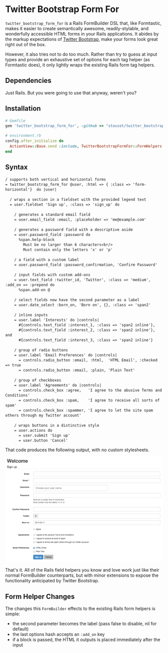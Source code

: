 Twitter Bootstrap Form For
==========================

`twitter_bootstrap_form_for` is a Rails FormBuilder DSL that, like Formtastic,
makes it easier to create semantically awesome, readily-stylable, and
wonderfully accessible HTML forms in your Rails applications. It abides by
the markup expectations of [Twitter Bootstrap], make your forms look great right
out of the box.

However, it also tries not to do too much. Rather than try to guess at input
types and provide an exhaustive set of options for each tag helper (as
Formtastic does), it only lightly wraps the existing Rails form tag helpers.

## Dependencies ##

Just Rails. But you were going to use that anyway, weren't you?

## Installation ##

```ruby
# Gemfile
gem 'twitter_bootstrap_form_for', :github => "stouset/twitter_bootstrap_form_for", :branch => "rails-2.3"
```


```ruby
# environment.rb
config.after_initialize do
  ActionView::Base.send :include, TwitterBootstrapFormFor::FormHelpers
end
```

## Syntax ##

```haml
/ supports both vertical and horizontal forms
= twitter_bootstrap_form_for @user, :html => { :class => 'form-horizontal'}  do |user|

  / wraps a section in a fieldset with the provided legend text
  = user.fieldset 'Sign up', :class => 'sign_up' do

    / generates a standard email field
    = user.email_field :email, :placeholder => 'me@example.com'

    / generates a password field with a descriptive aside
    = user.password_field :password do
      %span.help-block
        Must be no larger than 6 characters<br/>
        Must contain only the letters 'x' or 'p'

    / a field with a custom label
    = user.password_field :password_confirmation, 'Confirm Password'

    / input fields with custom add-ons
    = user.text_field :twitter_id, 'Twitter', :class => 'medium', :add_on => :prepend do
      %span.add-on @

    / select fields now have the second parameter as a label
    = user.date_select :born_on, 'Born on', {}, :class => 'span2'

    / inline inputs
    = user.label 'Interests' do |controls|
      #{controls.text_field :interest_1, :class => 'span2 inline'},
      #{controls.text_field :interest_2, :class => 'span2 inline'}, and
      #{controls.text_field :interest_3, :class => 'span2 inline'}

    / group of radio buttons
    = user.label 'Email Preferences' do |controls|
      = controls.radio_button :email, :html,  'HTML Email', :checked => true
      = controls.radio_button :email, :plain, 'Plain Text'

    / group of checkboxes
    = user.label 'Agreements' do |controls|
      = controls.check_box :agree,   'I agree to the abusive Terms and Conditions'
      = controls.check_box :spam,    'I agree to receive all sorts of spam'
      = controls.check_box :spammer, 'I agree to let the site spam others through my Twitter account'

    / wraps buttons in a distinctive style
    = user.actions do
      = user.submit 'Sign up'
      = user.button 'Cancel'
```

That code produces the following output, with no custom stylesheets.

![](https://github.com/stouset/twitter_bootstrap_form_for/raw/master/examples/screenshot.png)

That's it. All of the Rails field helpers you know and love work just like
their normal FormBuilder counterparts, but with minor extensions to expose
the functionality anticipated by Twitter Bootstrap.

## Form Helper Changes ##

The changes this `FormBuilder` effects to the existing Rails form helpers is
simple:

  * the second parameter becomes the label (pass false to disable, nil for default)
  * the last options hash accepts an `:add_on` key
  * if a block is passed, the HTML it outputs is placed immediately after the input

[Twitter Bootstrap]: http://twitter.github.com/bootstrap/
